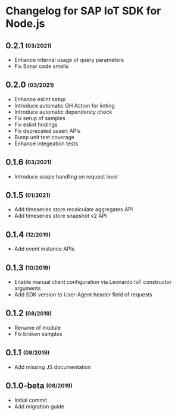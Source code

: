 # Changelog for SAP IoT SDK for Node.js

## 0.2.1 <sub><sup>(03/2021)</sup></sub>
* Enhance internal usage of query parameters
* Fix Sonar code smells

## 0.2.0 <sub><sup>(03/2021)</sup></sub>
* Enhance eslint setup
* Introduce automatic GH Action for linting
* Introduce automatic dependency check
* Fix setup of samples
* Fix eslint findings
* Fix deprecated assert APIs
* Bump unit test coverage
* Enhance integeation tests

## 0.1.6 <sub><sup>(03/2021)</sup></sub>
* Introduce scope handling on request level

## 0.1.5 <sub><sup>(01/2021)</sup></sub>
* Add timeseries store recalculate aggregates API
* Add timeseries store snapshot v2 API

## 0.1.4 <sub><sup>(12/2019)</sup></sub>
* Add event instance APIs

## 0.1.3 <sub><sup>(10/2019)</sup></sub>
* Enable manual client configuration via Leonardo IoT constructor arguments
* Add SDK version to User-Agent header field of requests

## 0.1.2 <sub><sup>(08/2019)</sup></sub>
* Rename of module
* Fix broken samples

## 0.1.1 <sub><sup>(08/2019)</sup></sub>
* Add missing JS documentation

## 0.1.0-beta <sub><sup>(08/2019)</sup></sub>
* Initial commit
* Add migration guide
